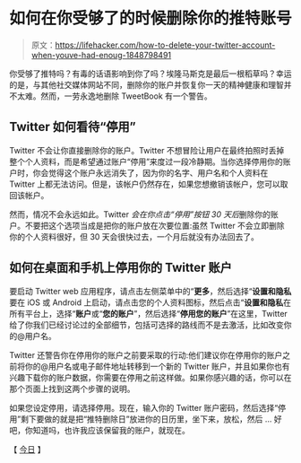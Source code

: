 # 如何在你受够了的时候删除你的推特账号

> 原文：<https://lifehacker.com/how-to-delete-your-twitter-account-when-youve-had-enoug-1848798491>

你受够了推特吗？有毒的话语影响到你了吗？埃隆马斯克是最后一根稻草吗？幸运的是，与其他社交媒体网站不同，删除你的账户并恢复你一天的精神健康和理智并不太难。然而，一劳永逸地删除 TweetBook 有一个警告。



## Twitter 如何看待“停用”

Twitter 不会让你直接删除你的账户。Twitter 不想冒险让用户在最终拍照时丢掉整个个人资料，而是希望通过账户“停用”来度过一段冷静期。当你选择停用你的账户时，你会觉得这个账户永远消失了，因为你的名字、用户名和个人资料在 Twitter 上都无法访问。但是，该帐户仍然存在，如果您想撤销该帐户，您可以取回该帐户。

然而，情况不会永远如此。Twitter *会在你点击“停用”按钮 30 天后*删除你的账户。不要把这个选项当成是把你的账户放在次要位置:虽然 Twitter 不会立即删除你的个人资料很好，但 30 天会很快过去，一个月后就没有办法回去了。

## 如何在桌面和手机上停用你的 Twitter 账户

要启动 Twitter web 应用程序，请点击左侧菜单中的“**更多**，然后选择“**设置和隐私**要在 iOS 或 Android 上启动，请点击您的个人资料图标，然后点击“**设置和隐私**在所有平台上，选择“**账户**或“**您的账户**”，然后选择“**停用您的账户**”在这里，Twitter 给了你我们已经讨论过的全部细节，包括可选择的路线而不是去激活，比如改变你的@用户名。

Twitter 还警告你在停用你的账户之前要采取的行动:他们建议你在停用你的账户之前将你的@用户名或电子邮件地址转移到一个新的 Twitter 账户，并且如果你也有兴趣下载你的账户数据，你需要在停用之前这样做。如果你感兴趣的话，你可以在那个页面上找到这两个步骤的说明。

如果您设定停用，请选择停用。现在，输入你的 Twitter 账户密码，然后选择“停用”剩下要做的就是把“推特删除日”放进你的日历里，坐下来，放松，然后 … 好吧，你知道吗，也许我应该保留我的账户，就现在。

【 [今日](https://www.today.com/money/how-delete-your-twitter-account-t137390) 】